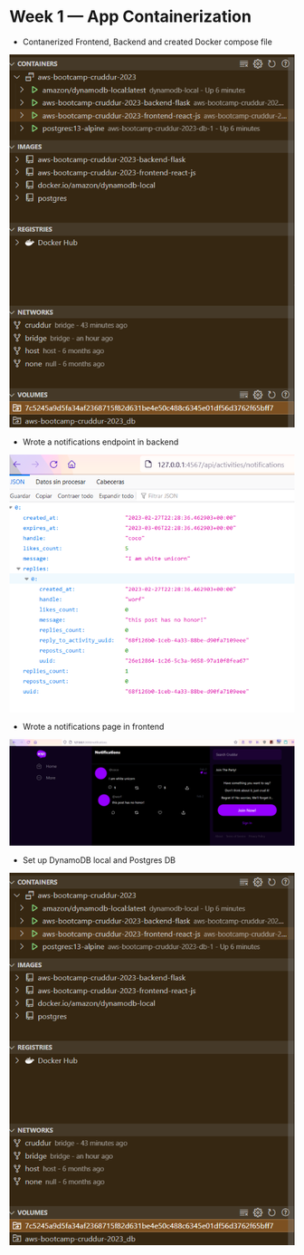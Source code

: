 # Week 1 — App Containerization

* Contanerized Frontend, Backend and created Docker compose file

![Containers](img/containers.png)

* Wrote a notifications endpoint in backend

![Notif Backend](img/notif%20backend.png)

* Wrote a notifications page in frontend

![Notif Frontend](img/notif%20frontend.png)

* Set up DynamoDB local and Postgres DB

![DBs](img/containers.png)